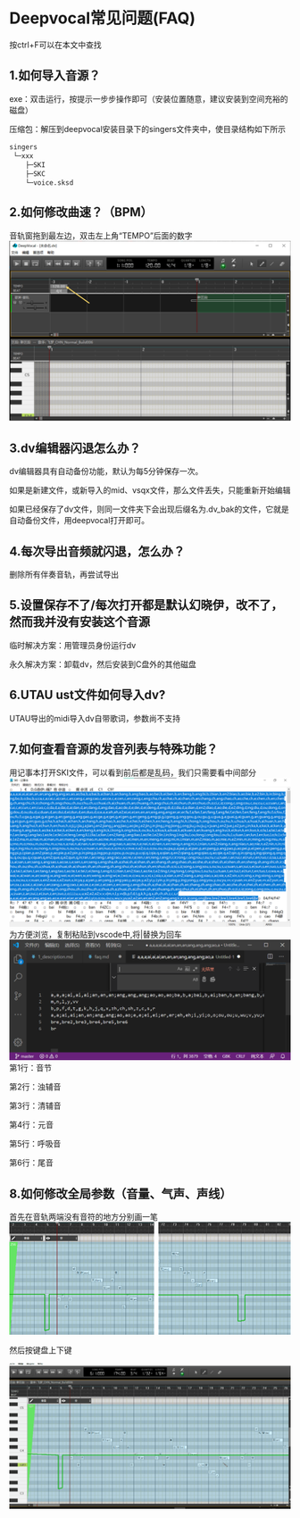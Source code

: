 # Deepvocal常见问题(FAQ)
按ctrl+F可以在本文中查找

## 1.如何导入音源？
exe：双击运行，按提示一步步操作即可（安装位置随意，建议安装到空间充裕的磁盘）

压缩包：解压到deepvocal安装目录下的singers文件夹中，使目录结构如下所示
```
singers
 └─xxx
    ├─SKI
    ├─SKC
    └─voice.sksd
```

## 2.如何修改曲速？（BPM）
音轨窗拖到最左边，双击左上角“TEMPO”后面的数字
![修改曲速](Resource/1.png)

## 3.dv编辑器闪退怎么办？
dv编辑器具有自动备份功能，默认为每5分钟保存一次。

如果是新建文件，或新导入的mid、vsqx文件，那么文件丢失，只能重新开始编辑

如果已经保存了dv文件，则同一文件夹下会出现后缀名为.dv_bak的文件，它就是自动备份文件，用deepvocal打开即可。

## 4.每次导出音频就闪退，怎么办？
删除所有伴奏音轨，再尝试导出

## 5.设置保存不了/每次打开都是默认幻晓伊，改不了，然而我并没有安装这个音源
临时解决方案：用管理员身份运行dv

永久解决方案：卸载dv，然后安装到C盘外的其他磁盘

## 6.UTAU ust文件如何导入dv?
UTAU导出的midi导入dv自带歌词，参数尚不支持 

## 7.如何查看音源的发音列表与特殊功能？
用记事本打开SKI文件，可以看到前后都是乱码，我们只需要看中间部分
![用记事本打开SKI文件](Resource/2.png)
为方便浏览，复制粘贴到vscode中,将|替换为回车
![发音列表](Resource/3.png)
第1行：音节

第2行：浊辅音

第3行：清辅音

第4行：元音

第5行：呼吸音

第6行：尾音

## 8.如何修改全局参数（音量、气声、声线）
首先在音轨两端没有音符的地方分别画一笔
![](Resource/2020-08-13-20-01-31.png)

然后按键盘上下键

![](Resource/4.gif)
